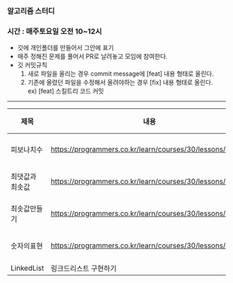 ### 알고리즘 스터디
### 시간 : 매주토요일 오전 10~12시

- 깃에 개인폴더를 만들어서 그안에 표기
- 매주 정해진 문제를 풀어서 PR로 날려놓고 모임에 참여한다.
- 깃 커밋규칙
  1. 새로 파일을 올리는 경우 commit message에 [feat] 내용 형태로 올린다.
  2. 기존에 올렸던 파일을 수정해서 올려야하는 경우 [fix] 내용 형태로 올린다.<br>
  ex) [feat] 스킬트리 코드 커밋

****

|제목|내용|설명|
|------|---|---|
|피보나치수|https://programmers.co.kr/learn/courses/30/lessons/12945|레벨2|
|최댓값과 최솟값|https://programmers.co.kr/learn/courses/30/lessons/12939|레벨2|
|최솟값만들기|https://programmers.co.kr/learn/courses/30/lessons/12941|레벨2|
|숫자의표현|https://programmers.co.kr/learn/courses/30/lessons/12924|레벨2|
|LinkedList|링크드리스트 구현하기||


